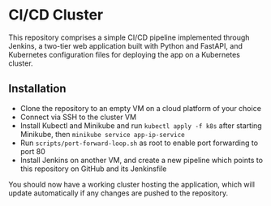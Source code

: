# CI/CD Cluster

This repository comprises a simple CI/CD pipeline implemented through Jenkins, a two-tier web application built with Python and FastAPI, and Kubernetes configuration files for deploying the app on a Kubernetes cluster.

## Installation

- Clone the repository to an empty VM on a cloud platform of your choice
- Connect via SSH to the cluster VM
- Install Kubectl and Minikube and run `kubectl apply -f k8s` after starting Minikube, then `minikube service app-ip-service`
- Run `scripts/port-forward-loop.sh` as root to enable port forwarding to port 80
- Install Jenkins on another VM, and create a new pipeline which points to this repository on GitHub and its Jenkinsfile

You should now have a working cluster hosting the application, which will update automatically if any changes are pushed to the repository.